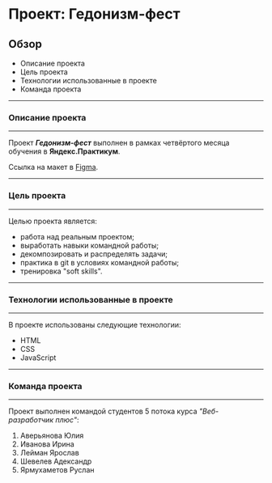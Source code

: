 # Проект: Гедонизм-фест

## Обзор

* Описание проекта
* Цель проекта
* Технологии использованные в проекте
* Команда проекта
---
### Описание проекта
---

Проект ***Гедонизм-фест*** выполнен в рамках четвёртого месяца обучения в **Яндекс.Практикум**.

Ссылка на макет в [Figma](https://www.figma.com/file/W9BwfhAlID2YzCkv51FOP1/Nochlezhka-web%2B?node-id=0%3A1).

---
### Цель проекта
---
Целью проекта является:
- работа над реальным проектом;
- выработать навыки командной работы;
- декомпозировать и распределять задачи;
- практика в git в условиях командной работы;
- тренировка "soft skills".
---
### Технологии использованные в проекте
---
В проекте использованы следующие технологии:
- HTML
- CSS
- JavaScript
---
### Команда проекта
---
Проект выполнен командой студентов 5 потока курса *"Веб-разработчик плюс"*:

1. Аверьянова Юлия
2. Иванова Ирина
3. Лейман Ярослав
4. Шевелев Адександр
5. Ярмухаметов Руслан
